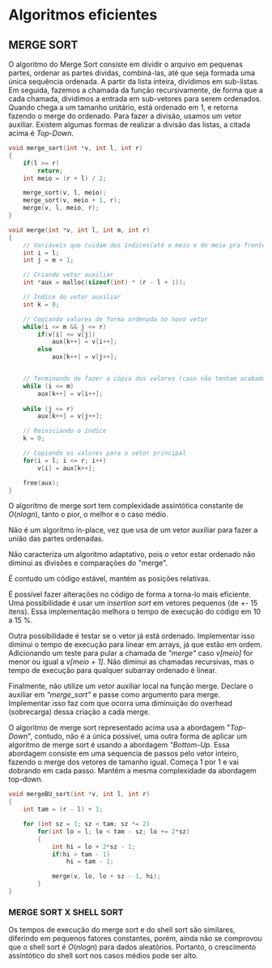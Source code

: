 # Algoritmos eficientes

## MERGE SORT

O algoritmo do Merge Sort consiste em dividir o arquivo em pequenas partes, ordenar as partes dividas, combiná-las, até que seja formada uma única sequência ordenada. A partir da lista inteira, dividimos em sub-listas. Em seguida, fazemos a chamada da função recursivamente, de forma que a cada chamada, dividimos a entrada em sub-vetores para serem ordenados. Quando chega a um tamanho unitário, está ordenado em 1, e retorna fazendo o merge do ordenado. Para fazer a divisão, usamos um vetor auxiliar. Existem algumas formas de realizar a divisão das listas, a citada acima é *Top-Down*.

~~~C
void merge_sort(int *v, int l, int r)
{
    if(l >= r)
        return;
    int meio = (r + l) / 2;

    merge_sort(v, l, meio);
    merge_sort(v, meio + 1, r);
    merge(v, l, meio, r);
}

void merge(int *v, int l, int m, int r)
{
    // Variáveis que cuidam dos índices(até o meio e do meio pra frente respectivamente)
    int i = l;
    int j = m + 1;

    // Criando vetor auxiliar
    int *aux = malloc(sizeof(int) * (r - l + 1));

    // Índice do vetor auxiliar
    int k = 0;

    // Copiando valores de forma ordenada no novo vetor
    while(i <= m && j <= r)
        if(v[i] <= v[j])
            aux[k++] = v[i++];
        else
            aux[k++] = v[j++];


    // Terminando de fazer a cópia dos valores (caso não tenham acabado)
    while (i <= m)
        aux[k++] = v[i++];
    
    while (j <= r)
        aux[k++] = v[j++];

    // Reiniciando o índice
    k = 0;

    // Copiando os valores para o vetor principal
    for(i = l; i <= r; i++)
        v[i] = aux[k++];

    free(aux);
}
~~~

O algoritmo de merge sort tem complexidade assintótica constante de $O(n log n)$, tanto o pior, o melhor e o caso médio.

Não é um algoritmo in-place, vez que usa de um vetor auxiliar para fazer a união das partes ordenadas.

Não caracteriza um algoritmo adaptativo, pois o vetor estar ordenado não diminui as divisões e comparações do "merge".

É contudo um código estável, mantém as posições relativas.

É possível fazer alterações no código de forma a torna-lo mais eficiente. Uma possibilidade é usar um *insertion sort* em vetores pequenos (de +- 15 itens). Essa implementação melhora o tempo de execução do código em 10 a 15 %.

Outra possibilidade é testar se o vetor já está ordenado. Implementar isso diminui o tempo de execução para linear em arrays, já que estão em ordem. Adicionando um teste para pular a chamada de *"merge"* caso *v[meio]* for menor ou igual a *v[meio + 1]*. Não diminui as chamadas recursivas, mas o tempo de execução para qualquer subarray ordenado é linear.

Finalmente, não utilize um vetor auxiliar local na função merge. Declare o auxiliar em *"merge_sort"* e passe como argumento para merge. Implementar isso faz com que ocorra uma diminuição do overhead (sobrecarga) dessa criação a cada merge.

O algoritmo de merge sort representado acima usa a abordagem "*Top-Down*", contudo, não é a única possível, uma outra forma de aplicar um algoritmo de merge sort é usando a abordagem *"Bottom-Up*. Essa abordagem consiste em uma sequencia de passos pelo vetor inteiro, fazendo o merge dos vetores de tamanho igual. Começa 1 por 1 e vai dobrando em cada passo.
Mantém a mesma complexidade da abordagem top-down.

~~~C
void mergeBU_sort(int *v, int l, int r)
{
    int tam = (r - l) + 1;

    for (int sz = 1; sz < tam; sz *= 2)
        for(int lo = l; lo < tam - sz; lo += 2*sz)
        {
            int hi = lo + 2*sz - 1;
            if(hi > tam - 1)
                hi = tam - 1;

            merge(v, lo, lo + sz - 1, hi);
        }
}
~~~

### MERGE SORT X SHELL SORT

Os tempos de execução do merge sort e do shell sort são similares, diferindo em pequenos fatores constantes, porém, ainda não se comprovou que o shell sort é $O(n log n)$ para dados aleatórios. Portanto, o crescimento assintótico do shell sort nos casos médios pode ser alto.
